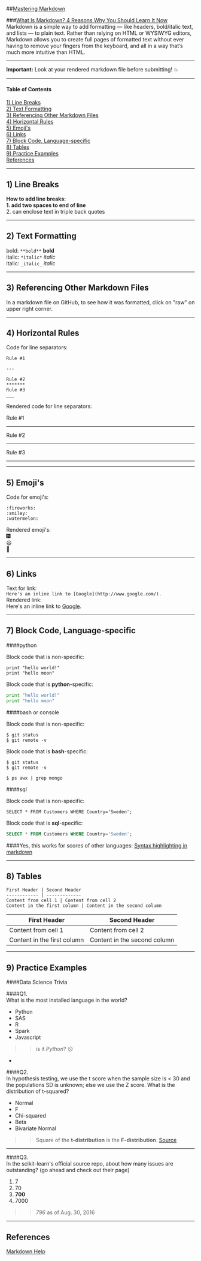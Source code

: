 ##[Mastering Markdown](https://guides.github.com/features/mastering-markdown/)  

###[What Is Markdown? 4 Reasons Why You Should Learn It Now](http://www.makeuseof.com/tag/markdown-4-reasons-learn-now/)  
Markdown is a simple way to add formatting — like headers, bold/italic text, and lists — to plain text. Rather than relying on HTML or WYSIWYG editors, Markdown allows you to create full pages of formatted text without ever having to remove your fingers from the keyboard, and all in a way that’s much more intuitive than HTML.  

---

**Important:**  Look at your rendered markdown file before submitting!  :boom:  

---

#### Table of Contents
[1)  Line Breaks](#section-a)  
[2)  Text Formatting](#section-b)  
[3)  Referencing Other Markdown Files](#section-c)  
[4)  Horizontal Rules](#section-d)  
[5)  Emoji's](#section-e)  
[6)  Links](#section-f)  
[7)  Block Code, Language-specific](#section-g)  
[8)  Tables](#section-h)  
[9)  Practice Examples](#section-i)  
[References](#section-r)

---

## <a name="section-a"></a>1) Line Breaks 

**How to add line breaks:**  
**1.  add two spaces to end of line**   
2.  can enclose text in triple back quotes 

---

## <a name="section-b"></a>2) Text Formatting  

bold: `**bold**`  **bold**  
italic:  `*italic*` *italic*  
italic:  `_italic_` _italic_  

---

## <a name="section-c"></a>3) Referencing Other Markdown Files 

In a markdown file on GitHub, to see how it was formatted, click on "raw" on upper right corner.

---

## <a name="section-d"></a>4) Horizontal Rules 

Code for line separators:  

```
Rule #1 

---

Rule #2
*******
Rule #3
___
```

Rendered code for line separators:  

Rule #1

---

Rule #2
*******
Rule #3
___

---

## <a name="section-e"></a>5) Emoji's 

Code for emoji's:
```
:fireworks:
:smiley:
:watermelon:
```
Rendered emoji's:  
:fireworks:  
:smiley:  
:watermelon:  
 
---

## <a name="section-f"></a>6) Links 

Text for link:  
```Here's an inline link to [Google](http://www.google.com/).```  
Rendered link:  
Here's an inline link to [Google](http://www.google.com/).  

---

## <a name="section-g"></a>7) Block Code, Language-specific 

####python

Block code that is non-specific:  
```
print "hello world!"
print "hello moon"
```

Block code that is **python**-specific:  
```python
print "hello world!"
print "hello moon"
```

####bash or console

Block code that is non-specific:  
```
$ git status
$ git remote -v
```

Block code that is **bash**-specific:  
```console
$ git status
$ git remote -v

$ ps awx | grep mongo
```

####sql

Block code that is non-specific:  
```
SELECT * FROM Customers WHERE Country='Sweden';
```

Block code that is **sql**-specific:  
```sql
SELECT * FROM Customers WHERE Country='Sweden';
```

####Yes, this works for scores of other languages:  [Syntax highlighting in markdown](https://support.codebasehq.com/articles/tips-tricks/syntax-highlighting-in-markdown) 

---

## <a name="section-h"></a>8) Tables 

```
First Header | Second Header
------------ | -------------
Content from cell 1 | Content from cell 2
Content in the first column | Content in the second column
```

First Header | Second Header
------------ | -------------
Content from cell 1 | Content from cell 2
Content in the first column | Content in the second column

---

## <a name="section-i"></a>9) Practice Examples 

####Data Science Trivia 

####Q1.  
What is the most installed language in the world?  
- Python
- SAS
- R
- Spark
- Javascript

>> is it *Python*? :confused:

-

####Q2.  
In hypothesis testing, we use the t score when the sample size is < 30 and the populations SD is unknown; else we use the Z score. 
What is the distribution of t-squared?
 * Normal
 * F
 * Chi-squared
 * Beta
 * Bivariate Normal

>> Square of the **t-distribution** is the **F-distribution**. [Source](https://en.wikipedia.org/wiki/Student%27s_t-distribution#Relation_to_F-distribution)

***

####Q3.  
In the scikit-learn's official source repo, about how many issues are outstanding? (go ahead and check out their page)  
1. 7  
2. 70  
3. **700**  
4. 7000  

>> *796* as of Aug. 30, 2016

---

## <a name="section-r"></a>References 

[Markdown Help](http://mathoverflow.net/editing-help)
